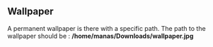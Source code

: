 ## Wallpaper 

A permanent wallpaper is there with a specific path. 
The path to the wallpaper should be : **/home/manas/Downloads/wallpaper.jpg**


